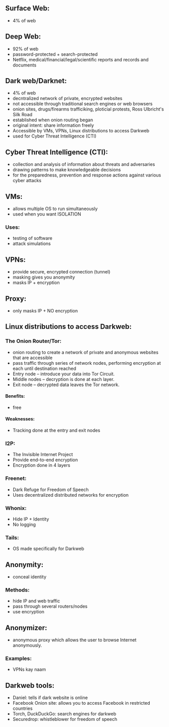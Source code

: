 ## Surface Web:
- 4% of web

## Deep Web:
- 92% of web
- password-protected + search-protected
- Netflix, medical/financial/legal/scientific reports and records and documents

## Dark web/Darknet:
- 4% of web
- decntralized network of private, encrypted websites
- not accessible through traditional search engines or web browsers
- onion sites, drugs/firearms trafficiking, ploticial protests, Ross Ulbricht's Silk Road
- established when onion routing began
- original intent: share information freely
- Accessible by VMs, VPNs, Linux distributions to access Darkweb
- used for Cyber Threat Intelligence (CTI)

## Cyber Threat Intelligence (CTI):
- collection and analysis of information about threats and adversaries 
- drawing patterns to make knowledgeable decisions 
- for the preparedness, prevention and response actions against various cyber attacks

## VMs:
- allows multiple OS to run simultaneously
- used when you want ISOLATION
### Uses:
- testing of software
- attack simulations

## VPNs:
- provide secure, encrypted connection (tunnel)
- masking gives you anonymity
- masks IP + encryption

## Proxy:
- only masks IP + NO encryption

## Linux distributions to access Darkweb:
### The Onion Router/Tor:
- onion routing to create a network of private and anonymous websites that are accessible
- pass traffic through series of network nodes, performing encryption at each until destination reached
- Entry node – introduce your data into Tor Circuit.
- Middle nodes – decryption is done at each layer.
- Exit node – decrypted data leaves the Tor network. 
#### Benefits:
- free
#### Weaknesses:
- Tracking done at the entry and exit nodes
### I2P:
- The Invisible Internet Project
- Provide end-to-end encryption
- Encryption done in 4 layers
### Freenet:
- Dark Refuge for Freedom of Speech
- Uses decentralized distributed  networks for encryption
### Whonix:
- Hide IP + Identity
- No logging
### Tails:
- OS made specifically for Darkweb

## Anonymity:
- conceal identity
### Methods:
- hide IP and web traffic
- pass through several routers/nodes
- use encryption

## Anonymizer:
- anonymous proxy which allows the user to browse Internet anonymously. 
### Examples:
- VPNs kay naam

## Darkweb tools:
- Daniel: tells if dark website is online
- Facebook Onion site: allows you to access Facebook in restricted countries
- Torch, DuckDuckGo: search engines for darkweb
- Securedrop: whistleblower for freedom of speech
